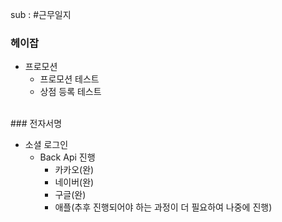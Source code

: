 sub : #근무일지 

### 헤이잡

- 프로모션
	- 프로모션 테스트
	- 상점 등록 테스트

<br>
### 전자서명

- 소셜 로그인
	- Back Api 진행
		- 카카오(완)
		- 네이버(완)
		- 구글(완)
		- 애플(추후 진행되어야 하는 과정이 더 필요하여 나중에 진행)

